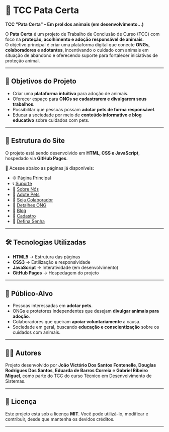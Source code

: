# 🐾 TCC Pata Certa  

**TCC "Pata Certa" – Em prol dos animais (em desenvolvimento...)**

O **Pata Certa** é um projeto de Trabalho de Conclusão de Curso (TCC) com foco na **proteção, acolhimento e adoção responsável de animais**.  
O objetivo principal é criar uma plataforma digital que conecte **ONGs, colaboradores e adotantes**, incentivando o cuidado com animais em situação de abandono e oferecendo suporte para fortalecer iniciativas de proteção animal.  

---

## 🚀 Objetivos do Projeto  

- Criar uma **plataforma intuitiva** para adoção de animais.  
- Oferecer espaço para **ONGs se cadastrarem e divulgarem seus trabalhos**.  
- Possibilitar que pessoas possam **adotar pets de forma responsável**.  
- Educar a sociedade por meio de **conteúdo informativo e blog educativo** sobre cuidados com pets.  

---

## 📑 Estrutura do Site  

O projeto está sendo desenvolvido em **HTML, CSS e JavaScript**, hospedado via **GitHub Pages**.  

🔗 Acesse abaixo as páginas já disponíveis:  

- 🌐 [Página Principal](https://joaoofontenelle.github.io/TCCPataCerta/index.html)  
- 📞 [Suporte](https://joaoofontenelle.github.io/TCCPataCerta/suporte.html)  
- 👥 [Sobre Nós](https://joaoofontenelle.github.io/TCCPataCerta/sobrenos.html)  
- 🐶 [Adote Pets](https://joaoofontenelle.github.io/TCCPataCerta/adotepets.html)  
- 🤝 [Seja Colaborador](https://joaoofontenelle.github.io/TCCPataCerta/sejacolaborador.html)  
- 🏢 [Detalhes ONG](https://joaoofontenelle.github.io/TCCPataCerta/detalhesong.html)  
- 📰 [Blog](https://joaoofontenelle.github.io/TCCPataCerta/blog.html)  
- 📝 [Cadastro](https://joaoofontenelle.github.io/TCCPataCerta/cadastro.html)  
- 🔑 [Defina Senha](https://joaoofontenelle.github.io/TCCPataCerta/definasenha.html)  

---

## 🛠️ Tecnologias Utilizadas  

- **HTML5** → Estrutura das páginas  
- **CSS3** → Estilização e responsividade  
- **JavaScript** → Interatividade (em desenvolvimento)  
- **GitHub Pages** → Hospedagem do projeto  

---

## 📌 Público-Alvo  

- Pessoas interessadas em **adotar pets**.  
- ONGs e protetores independentes que desejam **divulgar animais para adoção**.  
- Colaboradores que queiram **apoiar voluntariamente** a causa.  
- Sociedade em geral, buscando **educação e conscientização** sobre os cuidados com animais.  

---

## 👨‍💻 Autores  

Projeto desenvolvido por **João Victório Dos Santos Fontenelle**, **Douglas Rodrigues Dos Santos**, **Eduarda de Barros Correia** e **Gabriel Ribeiro Miguel**, como parte do TCC do curso Técnico em Desenvolvimento de Sistemas.  

---

## 📜 Licença  

Este projeto está sob a licença **MIT**. Você pode utilizá-lo, modificar e contribuir, desde que mantenha os devidos créditos.  

---
